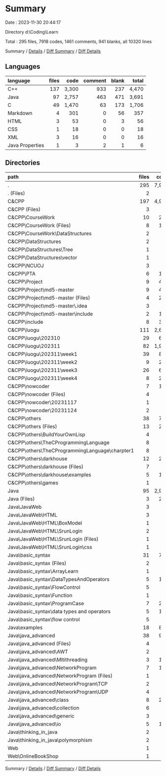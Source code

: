 # Summary

Date : 2023-11-30 20:44:17

Directory d:\\Coding\\Learn

Total : 295 files,  7918 codes, 1461 comments, 941 blanks, all 10320 lines

Summary / [Details](details.md) / [Diff Summary](diff.md) / [Diff Details](diff-details.md)

## Languages
| language | files | code | comment | blank | total |
| :--- | ---: | ---: | ---: | ---: | ---: |
| C++ | 137 | 3,300 | 933 | 237 | 4,470 |
| Java | 97 | 2,757 | 463 | 471 | 3,691 |
| C | 49 | 1,470 | 63 | 173 | 1,706 |
| Markdown | 4 | 301 | 0 | 56 | 357 |
| HTML | 3 | 53 | 0 | 3 | 56 |
| CSS | 1 | 18 | 0 | 0 | 18 |
| XML | 3 | 16 | 0 | 0 | 16 |
| Java Properties | 1 | 3 | 2 | 1 | 6 |

## Directories
| path | files | code | comment | blank | total |
| :--- | ---: | ---: | ---: | ---: | ---: |
| . | 295 | 7,918 | 1,461 | 941 | 10,320 |
| . (Files) | 2 | 23 | 0 | 0 | 23 |
| C&CPP | 197 | 4,920 | 1,033 | 420 | 6,373 |
| C&CPP (Files) | 3 | 90 | 2 | 5 | 97 |
| C&CPP\\CourseWork | 10 | 215 | 22 | 27 | 264 |
| C&CPP\\CourseWork (Files) | 8 | 145 | 0 | 8 | 153 |
| C&CPP\\CourseWork\\DataStructures | 2 | 70 | 22 | 19 | 111 |
| C&CPP\\DataStructures | 2 | 71 | 0 | 8 | 79 |
| C&CPP\\DataStructures\\Tree | 1 | 61 | 0 | 7 | 68 |
| C&CPP\\DataStructures\\vector | 1 | 10 | 0 | 1 | 11 |
| C&CPP\\NCUOJ | 3 | 75 | 0 | 1 | 76 |
| C&CPP\\PTA | 6 | 191 | 28 | 15 | 234 |
| C&CPP\\Project | 9 | 450 | 0 | 58 | 508 |
| C&CPP\\Project\\md5-master | 9 | 450 | 0 | 58 | 508 |
| C&CPP\\Project\\md5-master (Files) | 4 | 247 | 0 | 37 | 284 |
| C&CPP\\Project\\md5-master\\.idea | 3 | 16 | 0 | 0 | 16 |
| C&CPP\\Project\\md5-master\\include | 2 | 187 | 0 | 21 | 208 |
| C&CPP\\include | 8 | 324 | 0 | 30 | 354 |
| C&CPP\\luogu | 111 | 2,648 | 895 | 185 | 3,728 |
| C&CPP\\luogu\\202310 | 29 | 670 | 276 | 83 | 1,029 |
| C&CPP\\luogu\\202311 | 82 | 1,978 | 619 | 102 | 2,699 |
| C&CPP\\luogu\\202311\\week1 | 39 | 874 | 194 | 18 | 1,086 |
| C&CPP\\luogu\\202311\\week2 | 9 | 230 | 47 | 29 | 306 |
| C&CPP\\luogu\\202311\\week3 | 26 | 646 | 313 | 51 | 1,010 |
| C&CPP\\luogu\\202311\\week4 | 8 | 228 | 65 | 4 | 297 |
| C&CPP\\nowcoder | 7 | 147 | 51 | 4 | 202 |
| C&CPP\\nowcoder (Files) | 4 | 95 | 14 | 3 | 112 |
| C&CPP\\nowcoder\\20231117 | 1 | 17 | 0 | 0 | 17 |
| C&CPP\\nowcoder\\20231124 | 2 | 35 | 37 | 1 | 73 |
| C&CPP\\others | 38 | 709 | 35 | 87 | 831 |
| C&CPP\\others (Files) | 13 | 285 | 17 | 30 | 332 |
| C&CPP\\others\\BuildYourOwnLisp | 4 | 95 | 6 | 22 | 123 |
| C&CPP\\others\\TheCProgrammingLanguage | 8 | 94 | 6 | 11 | 111 |
| C&CPP\\others\\TheCProgrammingLanguage\\charpter1 | 8 | 94 | 6 | 11 | 111 |
| C&CPP\\others\\darkhouse | 12 | 201 | 6 | 22 | 229 |
| C&CPP\\others\\darkhouse (Files) | 7 | 77 | 1 | 14 | 92 |
| C&CPP\\others\\darkhouse\\examples | 5 | 124 | 5 | 8 | 137 |
| C&CPP\\others\\games | 1 | 34 | 0 | 2 | 36 |
| Java | 95 | 2,960 | 428 | 521 | 3,909 |
| Java (Files) | 3 | 297 | 0 | 57 | 354 |
| Java\\JavaWeb | 3 | 56 | 0 | 3 | 59 |
| Java\\JavaWeb\\HTML | 3 | 56 | 0 | 3 | 59 |
| Java\\JavaWeb\\HTML\\BoxModel | 1 | 23 | 0 | 2 | 25 |
| Java\\JavaWeb\\HTML\\SrunLogin | 2 | 33 | 0 | 1 | 34 |
| Java\\JavaWeb\\HTML\\SrunLogin (Files) | 1 | 15 | 0 | 1 | 16 |
| Java\\JavaWeb\\HTML\\SrunLogin\\css | 1 | 18 | 0 | 0 | 18 |
| Java\\basic_syntax | 31 | 741 | 180 | 150 | 1,071 |
| Java\\basic_syntax (Files) | 2 | 55 | 0 | 13 | 68 |
| Java\\basic_syntax\\ArrayLearn | 1 | 35 | 8 | 5 | 48 |
| Java\\basic_syntax\\DataTypesAndOperators | 5 | 105 | 23 | 28 | 156 |
| Java\\basic_syntax\\FlowControl | 5 | 79 | 28 | 18 | 125 |
| Java\\basic_syntax\\Function | 1 | 81 | 1 | 10 | 92 |
| Java\\basic_syntax\\ProgramCase | 7 | 202 | 69 | 30 | 301 |
| Java\\basic_syntax\\data types and operators | 5 | 105 | 23 | 28 | 156 |
| Java\\basic_syntax\\flow control | 5 | 79 | 28 | 18 | 125 |
| Java\\examples | 18 | 887 | 70 | 140 | 1,097 |
| Java\\java_advanced | 38 | 925 | 178 | 161 | 1,264 |
| Java\\java_advanced (Files) | 4 | 76 | 3 | 11 | 90 |
| Java\\java_advanced\\AWT | 2 | 25 | 0 | 5 | 30 |
| Java\\java_advanced\\Mltithreading | 3 | 184 | 38 | 27 | 249 |
| Java\\java_advanced\\NetworkProgram | 7 | 120 | 5 | 22 | 147 |
| Java\\java_advanced\\NetworkProgram (Files) | 1 | 14 | 5 | 3 | 22 |
| Java\\java_advanced\\NetworkProgram\\TCP | 2 | 31 | 0 | 6 | 37 |
| Java\\java_advanced\\NetworkProgram\\UDP | 4 | 75 | 0 | 13 | 88 |
| Java\\java_advanced\\class | 8 | 211 | 40 | 57 | 308 |
| Java\\java_advanced\\collection | 6 | 96 | 79 | 16 | 191 |
| Java\\java_advanced\\generic | 3 | 42 | 1 | 9 | 52 |
| Java\\java_advanced\\io | 5 | 171 | 12 | 14 | 197 |
| Java\\thinking_in_java | 2 | 54 | 0 | 10 | 64 |
| Java\\thinking_in_java\\polymorphism | 2 | 54 | 0 | 10 | 64 |
| Web | 1 | 15 | 0 | 0 | 15 |
| Web\\OnlineBookShop | 1 | 15 | 0 | 0 | 15 |

Summary / [Details](details.md) / [Diff Summary](diff.md) / [Diff Details](diff-details.md)